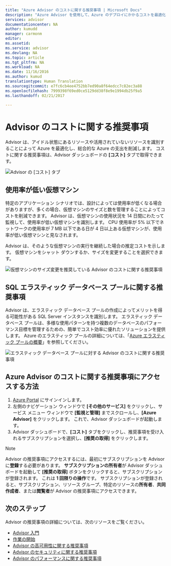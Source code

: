```yaml
---
title: "Azure Advisor のコストに関する推奨事項 | Microsoft Docs"
description: "Azure Advisor を使用して、Azure のデプロイにかかるコストを最適化します。"
services: advisor
documentationcenter: NA
author: kumudd
manager: carmonm
editor: 
ms.assetid: 
ms.service: advisor
ms.devlang: NA
ms.topic: article
ms.tgt_pltfrm: NA
ms.workload: NA
ms.date: 11/16/2016
ms.author: kumud
translationtype: Human Translation
ms.sourcegitcommit: e7fc6cb4ee4752bb7ed90a8f64edcc7c82ec3a88
ms.openlocfilehash: 7999398f69ed0ce5129dd38f8e9e1994db25f9a5
ms.lasthandoff: 02/21/2017

---
```


# <a name="advisor-cost-recommendations"></a>Advisor のコストに関する推奨事項

Advisor は、アイドル状態にあるリソースや活用されていないリソースを識別することによって Azure を最適化し、総合的な Azure の支出を削減します。 コストに関する推奨事項は、Advisor ダッシュボードの **[コスト]** タブで取得できます。

![Advisor の [コスト] タブ](./media/advisor-cost-recommendations/advisor-cost-tab2.png)

## <a name="low-utilization-virtual-machines"></a>使用率が低い仮想マシン 

特定のアプリケーション シナリオでは、設計によっては使用率が低くなる場合がありますが、多くの場合、仮想マシンのサイズと数を管理することによってコストを削減できます。 Advisor は、仮想マシンの使用状況を 14 日間にわたって監視して、使用率が低い仮想マシンを識別します。 CPU 使用率が 5% 以下でネットワークの使用率が 7 MB 以下である日が 4 日以上ある仮想マシンが、使用率が低い仮想マシンと見なされます。

Advisor は、そのような仮想マシンの実行を継続した場合の推定コストを示します。 仮想マシンをシャット ダウンするか、サイズを変更することを選択できます。  

![仮想マシンのサイズ変更を推奨している Advisor のコストに関する推奨事項](./media/advisor-cost-recommendations/advisor-cost-resizevms.png)

## <a name="sql-elastic-database-pool-recommendations"></a>SQL エラスティック データベース プールに関する推奨事項

Advisor は、エラスティック データベース プールの作成によってメリットを得る可能性がある SQL Server インスタンスを識別します。 エラスティック データベース プールは、多様な使用パターンを持つ複数のデータベースのパフォーマンス目標を管理するための、簡単でコスト効率に優れたソリューションを提供します。 Azure のエラスティック プールの詳細については、「[Azure エラスティック プールの概要](https://azure.microsoft.com/en-us/documentation/articles/sql-database-elastic-pool/)」を参照してください。

![エラスティック データベース プールに対する Advisor のコストに関する推奨事項](./media/advisor-cost-recommendations/advisor-cost-elasticdbpools.png)

## <a name="how-to-access-cost-recommendations-in-azure-advisor"></a>Azure Advisor のコストに関する推奨事項にアクセスする方法

1. [Azure Portal](https://portal.azure.com) にサインインします。
2. 左側のナビゲーション ウィンドウで **[その他のサービス]** をクリックし、サービス メニュー ウィンドウで **[監視と管理]** までスクロールし、**[Azure Advisor]** をクリックします。 これで、Advisor ダッシュボードが起動します。 
3. Advisor ダッシュボードで、**[コスト]** タブをクリックし、推奨事項を受け入れるサブスクリプションを選択し、**[推奨の取得]** をクリックします。

> [!NOTE]
> Advisor の推奨事項にアクセスするには、最初にサブスクリプションを Advisor に**登録**する必要があります。 **サブスクリプションの所有者**が Advisor ダッシュボードを起動して **[推奨の取得]** ボタンをクリックすると、サブスクリプションが登録されます。 これは **1 回限りの操作**です。 サブスクリプションが登録されると、サブスクリプション、リソース グループ、特定のリソースの**所有者**、**共同作成者**、または**閲覧者**が Advisor の推奨事項にアクセスできます。

## <a name="next-steps"></a>次のステップ

Advisor の推奨事項の詳細については、次のリソースをご覧ください。
-  [Advisor 入門](advisor-overview.md)
-  [作業の開始](advisor-get-started.md)
-  [Advisor の高可用性に関する推奨事項](advisor-cost-recommendations.md)
-  [Advisor のセキュリティに関する推奨事項](advisor-cost-recommendations.md)
-  [Advisor のパフォーマンスに関する推奨事項](advisor-cost-recommendations.md)

